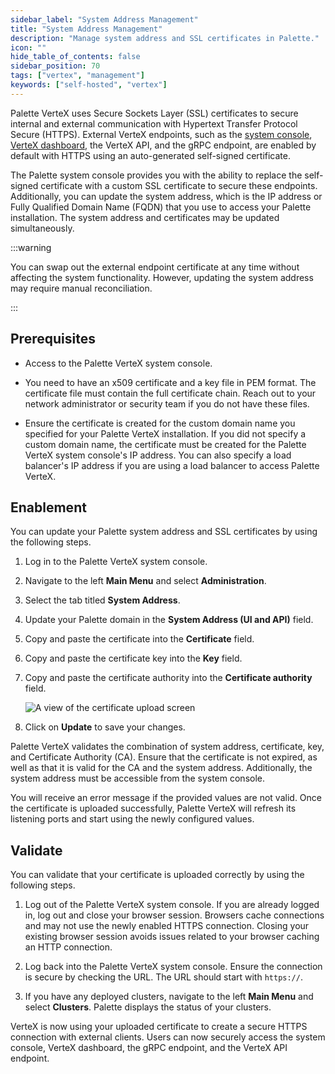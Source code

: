 ```yaml
---
sidebar_label: "System Address Management"
title: "System Address Management"
description: "Manage system address and SSL certificates in Palette."
icon: ""
hide_table_of_contents: false
sidebar_position: 70
tags: ["vertex", "management"]
keywords: ["self-hosted", "vertex"]
---
```


Palette VerteX uses Secure Sockets Layer (SSL) certificates to secure internal and external communication with Hypertext
Transfer Protocol Secure (HTTPS). External VerteX endpoints, such as the
[system console](../system-management/system-management.md#system-console),
[VerteX dashboard](../../getting-started/dashboard.md), the VerteX API, and the gRPC endpoint, are enabled by default
with HTTPS using an auto-generated self-signed certificate.

The Palette system console provides you with the ability to replace the self-signed certificate with a custom SSL
certificate to secure these endpoints. Additionally, you can update the system address, which is the IP address or Fully
Qualified Domain Name (FQDN) that you use to access your Palette installation. The system address and certificates may
be updated simultaneously.

:::warning

You can swap out the external endpoint certificate at any time without affecting the system functionality. However,
updating the system address may require manual reconciliation.

:::

## Prerequisites

- Access to the Palette VerteX system console.

- You need to have an x509 certificate and a key file in PEM format. The certificate file must contain the full
  certificate chain. Reach out to your network administrator or security team if you do not have these files.

- Ensure the certificate is created for the custom domain name you specified for your Palette VerteX installation. If
  you did not specify a custom domain name, the certificate must be created for the Palette VerteX system console's IP
  address. You can also specify a load balancer's IP address if you are using a load balancer to access Palette VerteX.

## Enablement

You can update your Palette system address and SSL certificates by using the following steps.

1. Log in to the Palette VerteX system console.

2. Navigate to the left **Main Menu** and select **Administration**.

3. Select the tab titled **System Address**.

4. Update your Palette domain in the **System Address (UI and API)** field.

5. Copy and paste the certificate into the **Certificate** field.

6. Copy and paste the certificate key into the **Key** field.

7. Copy and paste the certificate authority into the **Certificate authority** field.

   ![A view of the certificate upload screen](/palette_system-management_ssl-certificate-management_system-address.webp)

8. Click on **Update** to save your changes.

Palette VerteX validates the combination of system address, certificate, key, and Certificate Authority (CA). Ensure
that the certificate is not expired, as well as that it is valid for the CA and the system address. Additionally, the
system address must be accessible from the system console.

You will receive an error message if the provided values are not valid. Once the certificate is uploaded successfully,
Palette VerteX will refresh its listening ports and start using the newly configured values.

## Validate

You can validate that your certificate is uploaded correctly by using the following steps.

1. Log out of the Palette VerteX system console. If you are already logged in, log out and close your browser session.
   Browsers cache connections and may not use the newly enabled HTTPS connection. Closing your existing browser session
   avoids issues related to your browser caching an HTTP connection.

2. Log back into the Palette VerteX system console. Ensure the connection is secure by checking the URL. The URL should
   start with `https://`.

3. If you have any deployed clusters, navigate to the left **Main Menu** and select **Clusters**. Palette displays the
   status of your clusters.

VerteX is now using your uploaded certificate to create a secure HTTPS connection with external clients. Users can now
securely access the system console, VerteX dashboard, the gRPC endpoint, and the VerteX API endpoint.
